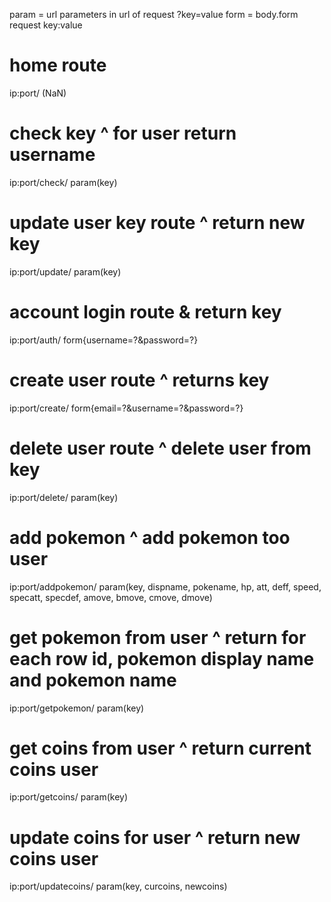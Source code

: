 <!-- API routes and functions -->
param = url parameters in url of request ?key=value
form = body.form request key:value

<!-- Key Management -->

# home route
ip:port/
(NaN)

# check key ^ for user return username
ip:port/check/
param(key)

# update user key route ^ return new key
ip:port/update/
param(key)

<!-- Account Management -->

# account login route & return key
ip:port/auth/
form{username=?&password=?}

# create user route ^ returns key
ip:port/create/
form{email=?&username=?&password=?}

# delete user route ^ delete user from key
ip:port/delete/
param(key)

# add pokemon ^ add pokemon too user
ip:port/addpokemon/
param(key, dispname, pokename, hp, att, deff, speed, specatt, specdef, amove, bmove, cmove, dmove)

# get pokemon from user ^ return for each row id, pokemon display name and pokemon name
ip:port/getpokemon/
param(key)



# get coins from user ^ return current coins user
ip:port/getcoins/
param(key)

# update coins for user ^ return new coins user
ip:port/updatecoins/
param(key, curcoins, newcoins)

